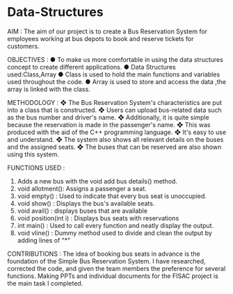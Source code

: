 # Data-Structures

AIM : 
           The aim of our project is to create a Bus Reservation System for employees working at bus depots to book and reserve tickets for customers.

OBJECTIVES :
●	       To make us more comfortable in using the data structures concept to create different applications.
●	        Data Structures used:Class,Array
●	        Class is used to hold the main functions and variables used throughout the code.
●	         Array is used to store and access the data ,the array is linked with the class.

METHODOLOGY : 
❖	The Bus Reservation System's characteristics are put into a class that is constructed.
❖	Users can upload bus-related data such as the bus number and driver's name.
❖	Additionally, it is quite simple because the reservation is made in the passenger's name.
❖	This was produced with the aid of the C++ programming language.
❖	It's easy to use and understand.
❖	The system also shows all relevant details on the buses and the assigned seats.
❖	The buses that can be reserved are also shown using this system.


FUNCTIONS USED : 
1) Adds a new bus with the void add bus details() method.
2) void allotment(): Assigns a passenger a seat.
3) void empty() : Used to indicate that every bus seat is unoccupied.
4) void show() : Displays the bus's available seats.
5) void avail() : displays buses that are available
6) void position(int i) : Displays bus seats with reservations
7) int main() : Used to call every function and neatly display the output.
8) void vline() : Dummy method used to divide and clean the output by adding lines of "*"


CONTRIBUTIONS : 
         The idea of booking bus seats in advance is the foundation of the Simple Bus Reservation System. I have researched, corrected the code, and given the team members the preference for several functions. Making PPTs and individual documents for the FISAC project is the main task I completed.



